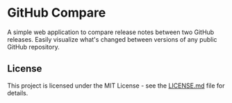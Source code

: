 # GitHub Compare

A simple web application to compare release notes between two GitHub releases. Easily visualize what's changed between versions of any public GitHub repository.

## License

This project is licensed under the MIT License - see the [LICENSE.md](LICENSE.md) file for details.
